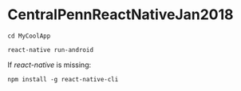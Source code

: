 # CentralPennReactNativeJan2018

    cd MyCoolApp

    react-native run-android

If *react-native* is missing:

    npm install -g react-native-cli